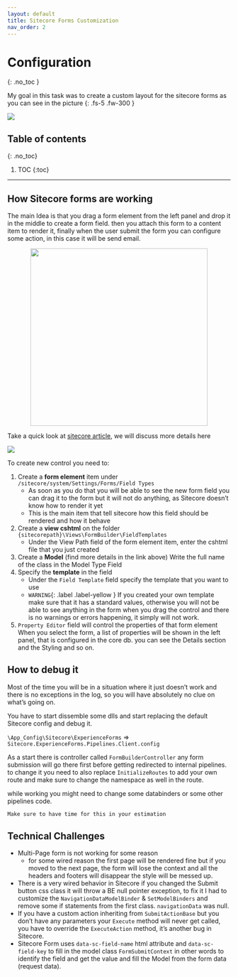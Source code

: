 ```yaml
---
layout: default
title: Sitecore Forms Customization
nav_order: 2
---
```


# Configuration
{: .no_toc }

My goal in this task was to create a custom layout for the sitecore forms as you can see in the picture
{: .fs-5 .fw-300 }


![](/SitecoreBlog/assets/images/529dddab-8f57-4169-864b-70804bb6ddd2.png)


## Table of contents
{: .no_toc}

1. TOC
{:toc}

---

## How Sitecore forms are working

The main Idea is that you drag a form element from the left panel and drop it in the middle to create a form field. then you attach this form to a content item to render it, finally when the user submit the form you can configure some action, in this case it will be send email. 

<img style="width:400px;margin: auto;display: block;" 
     src="/SitecoreBlog/assets/images/3d22fd22-f60c-40e0-95d5-d64515ab996a.png">

Take a quick look at [sitecore article](https://doc.sitecore.com/developers/91/sitecore-experience-manager/en/walkthrough--creating-a-custom-submit-action.html), we will discuss more details here 

![](/SitecoreBlog/assets/images/4f1bf06d-9acf-43b2-bba1-24015a89cb32.png)

To create new control you need to:

1.  Create a **form element** item under `/sitecore/system/Settings/Forms/Field Types`
    -  As soon as you do that you will be able to see the new form field you can drag it to the form but it will not do anything, as Sitecore doesn’t know how to render it yet
    -  This is the main item that tell sitecore how this field should be rendered and how it behave  
1.  Create a **view cshtml** on the folder `{sitecorepath}\Views\FormBuilder\FieldTemplates`
    -  Under the View Path field of the form element item, enter the cshtml file that you just created
1.  Create a **Model** (find more details in the link above)
Write the full name of the class in the Model Type Field 
1.  Specify the **template** in the field
    -  Under the `Field Template` field specify the template that you want to use 
    - `WARNING`{: .label .label-yellow } If you created your own template make sure that it has a standard values, otherwise you will not be able to see anything 
in the form when you drag the control and there is no warnings or errors happening, it simply will not work.   
1.  `Property Editor` field will control the properties of that form element
When you select the form, a list of properties will be shown in the left panel, that is configured in the core db. you can see the Details section and the Styling and so on.

## How to debug it

Most of the time you will be in a situation where it just doesn’t work and there is no exceptions in the log, so you will have absolutely no clue on what’s going on. 

You have to start dissemble some dlls and start replacing the default Sitecore config and debug it. 

`\App_Config\Sitecore\ExperienceForms` => `Sitecore.ExperienceForms.Pipelines.Client.config`

As a start there is controller called `FormBuilderController` any form submission will go there first before getting redirected to internal pipelines. to change it you need to also replace `InitializeRoutes` to add your own route and make sure to change the namespace as well in the route.

while working you might need to change some databinders or some other pipelines code. 

```scss
Make sure to have time for this in your estimation
```

## Technical Challenges
-  Multi-Page form is not working for some reason
    -  for some wired reason the first page will be rendered fine but if you moved to the next page, the form will lose the context and all the headers and footers will disappear the style will be messed up.
-  There is a very wired behavior in Sitecore if you changed the Submit button css class it will throw a BE null pointer exception, to fix it I had to customize the `NavigationDataModelBinder` & `SetModelBinders` and remove some if statements from the first class. `navigationData` was null.
-  If you have a custom action inheriting from `SubmitActionBase` but you don’t have any parameters your `Execute` method will never get called, you have to override the `ExecuteAction` method, it’s another bug in Sitecore.
-  Sitecore Form uses `data-sc-field-name` html attribute and `data-sc-field-key` to fill in the model class `FormSubmitContext` in other words to identify the field and get the value and fill the Model from the form data (request data).

